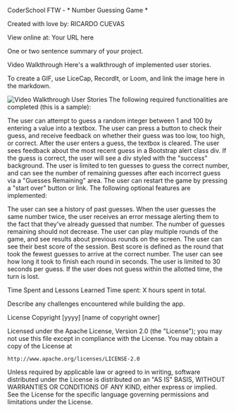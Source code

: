 CoderSchool FTW - * Number Guessing Game *

Created with love by: RICARDO CUEVAS

View online at: Your URL here

One or two sentence summary of your project.

Video Walkthrough
Here's a walkthrough of implemented user stories.

To create a GIF, use LiceCap, RecordIt, or Loom, and link the image here in the markdown.

<img src='http://i.imgur.com/link/to/your/gif/file.gif' title='Video Walkthrough' width='' alt='Video Walkthrough' />
User Stories
The following required functionalities are completed (this is a sample):

 The user can attempt to guess a random integer between 1 and 100 by entering a value into a textbox.
 The user can press a button to check their guess, and receive feedback on whether their guess was too low, too high, or correct.
 After the user enters a guess, the textbox is cleared.
 The user sees feedback about the most recent guess in a Bootstrap alert class div. If the guess is correct, the user will see a div styled with the "success" background.
 The user is limited to ten guesses to guess the correct number, and can see the number of remaining guesses after each incorrect guess via a "Guesses Remaining" area.
 The user can restart the game by pressing a "start over" button or link.
The following optional features are implemented:

 The user can see a history of past guesses.
 When the user guesses the same number twice, the user receives an error message alerting them to the fact that they've already guessed that number. The number of guesses remaining should not decrease.
 The user can play multiple rounds of the game, and see results about previous rounds on the screen.
 The user can see their best score of the session. Best score is defined as the round that took the fewest guesses to arrive at the correct number.
 The user can see how long it took to finish each round in seconds.
 The user is limited to 30 seconds per guess. If the user does not guess within the allotted time, the turn is lost.
 
Time Spent and Lessons Learned
Time spent: X hours spent in total.

Describe any challenges encountered while building the app.

License
Copyright [yyyy] [name of copyright owner]

Licensed under the Apache License, Version 2.0 (the "License");
you may not use this file except in compliance with the License.
You may obtain a copy of the License at

    http://www.apache.org/licenses/LICENSE-2.0

Unless required by applicable law or agreed to in writing, software
distributed under the License is distributed on an "AS IS" BASIS,
WITHOUT WARRANTIES OR CONDITIONS OF ANY KIND, either express or implied.
See the License for the specific language governing permissions and
limitations under the License.